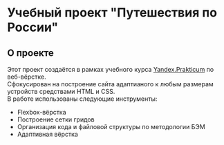 # Учебный проект "Путешествия по России"
## О проекте
Этот проект создаётся в рамках учебного курса [Yandex.Prakticum](https://praktikum.yandex.ru/) по веб-вёрстке.  
Сфокусирован на построение сайта адаптианого к любым размерам устройств средствами HTML и CSS.  
В работе использованы следующие инструменты:
* Flexbox-вёрстка
* Построение сетки гридов
* Организация кода и файловой структуры по методологии БЭМ
* Адаптивная вёрстка
